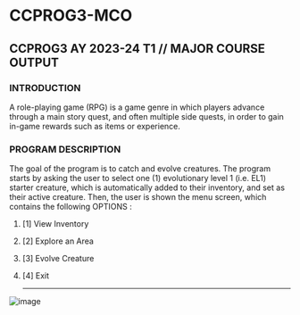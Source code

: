 # CCPROG3-MCO

## CCPROG3 AY 2023-24 T1 // MAJOR COURSE OUTPUT

### INTRODUCTION
A role-playing game (RPG) is a game genre in which players advance through a main story
quest, and often multiple side quests, in order to gain in-game rewards such as items or
experience.

### PROGRAM DESCRIPTION
 The goal of the program is to catch and evolve creatures. The program starts by asking the
user to select one (1) evolutionary level 1 (i.e. EL1) starter creature, which is automatically
added to their inventory, and set as their active creature. Then, the user is shown the menu
screen, which contains the following OPTIONS : 
 1. [1] View Inventory
 2. [2] Explore an Area
 3. [3] Evolve Creature
 4. [4] Exit

    ------------------------------------
 ![image]([https://github.com/Shinoruba/CCPROG3-MCO/assets/121850764/e2ee90de-1aa7-4ec7-919b-66cb8b0f061f](https://www.google.com/url?sa=i&url=https%3A%2F%2Fdudeproducts.com%2Fblogs%2Fdude-blog%2Fgiga-chad-meme&psig=AOvVaw0KBKcCb3n-oJpb_4nNbyTQ&ust=1694919155200000&source=images&cd=vfe&ved=0CBAQjRxqFwoTCICpzIKQroEDFQAAAAAdAAAAABAn)https://www.google.com/url?sa=i&url=https%3A%2F%2Fdudeproducts.com%2Fblogs%2Fdude-blog%2Fgiga-chad-meme&psig=AOvVaw0KBKcCb3n-oJpb_4nNbyTQ&ust=1694919155200000&source=images&cd=vfe&ved=0CBAQjRxqFwoTCICpzIKQroEDFQAAAAAdAAAAABAn)
